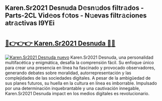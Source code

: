 ## Karen.Sr2021 Desnuda D𝚎sn𝚞dos filtr𝚊dos - Parts-2CL Vid𝚎os f𝚘tos - N𝚞evas filtr𝚊ciones atr𝚊ctivas I9YEi

# <h2><a href="http://mb7o1n.tromn.icu/?c=Karen.Sr2021+Desnuda">🔗👉👉👉 Karen.Sr2021 Desnuda 🔗🔗</a></h2>

[![Karen.Sr2021 Desnuda nuevo](https://i.imgur.com/pEAQMta.gif)](http://mb7o1n.tromn.icu/?c=Karen.Sr2021+Desnuda)
Karen.Sr2021 Desnuda, una personalidad multifacética y enigmática, desafía la comprensión fácil. Su enfoque único para crear una presencia en línea ha fascinado y provocado observadores, generando debates sobre moralidad, autorrepresentación y las complejidades de las sociedades digitales. A pesar de la ambigüedad de sus planes futuros, su huella en la cultura en línea es imborrable. Impulsado por una determinación inquebrantable y una cautivación innegable, Karen.Sr2021 Desnuda impact en los medios digitales es revolucionario.
